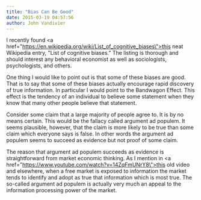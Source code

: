 ```yaml
---
title: "Bias Can Be Good"
date: 2015-03-19 04:57:56
author: John Vandivier
---
```




I recently found <a href=\"https://en.wikipedia.org/wiki/List_of_cognitive_biases\">this neat Wikipedia entry, \"List of cognitive biases</a>.\" The listing is thorough and should interest any behavioral economist as well as sociologists, psychologists, and others.

One thing I would like to point out is that some of these biases are good. That is to say that some of these biases actually encourage rapid discovery of true information. In particular I would point to the Bandwagon Effect. This effect is the tendency of an individual to believe some statement when they know that many other people believe that statement.

Consider some claim that a large majority of people agree to. It is by no means certain. This would be the fallacy called argument ad populem. It seems plausible, however, that the claim is more likely to be true than some claim which everyone says is false. In other words the argument ad populem seems to succeed as evidence but not proof of some claim.

The reason that argument ad populem succeeds as evidence is straightforward from market economic thinking. As I mention in <a href=\"https://www.youtube.com/watch?v=14ZqFmUNrY8\">this old video</a> and elsewhere, when a free market is exposed to information the market tends to identify and adopt as true that information which is most true. The so-called argument ad populem is actually very much an appeal to the information processing power of the market.